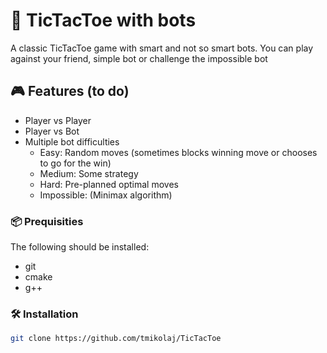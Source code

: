 # 🤖 TicTacToe with bots

A classic TicTacToe game with smart and not so smart bots. You can
play against your friend, simple bot or challenge the impossible bot

## 🎮 Features (to do)

 - Player vs Player
 - Player vs Bot
 - Multiple bot difficulties
   - Easy: Random moves (sometimes blocks winning move or chooses to go for the win)
   - Medium: Some strategy
   - Hard: Pre-planned optimal moves
   - Impossible: (Minimax algorithm)

### 📦 Prequisities

The following should be installed:

 - git
 - cmake
 - g++

### 🛠️ Installation

```bash
git clone https://github.com/tmikolaj/TicTacToe
```
